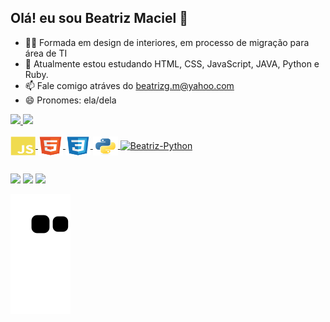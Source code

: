 ## Olá! eu sou Beatriz Maciel 👋
- 👩‍🎓 Formada em design de interiores, em processo de migração para área de TI 
- 🌱 Atualmente estou estudando HTML, CSS, JavaScript, JAVA, Python e Ruby.
- 📫 Fale comigo atráves do beatrizg.m@yahoo.com 
- 😄 Pronomes: ela/dela

<div style="display: flex">
  <a href="https://github.com/beatrizg-m">
  <img height="160em" src="https://github-readme-stats.vercel.app/api?username=beatrizg-m&show_icons=true&theme=dracula&include_all_commits=true&count_private=true"/>
  <img height="160em" src="https://github-readme-stats.vercel.app/api/top-langs/?username=beatrizg-m&layout=compact&langs_count=7&theme=dracula"/>
</div>

<div style="display: inline_block"><br>
  <img align="center" alt="RBeatriz-Js" height="30" width="40" src="https://raw.githubusercontent.com/devicons/devicon/master/icons/javascript/javascript-plain.svg">
  <img align="center" alt="Beatriz-HTML" height="30" width="40" src="https://raw.githubusercontent.com/devicons/devicon/master/icons/html5/html5-original.svg">
  <img align="center" alt="Beatriz-CSS" height="30" width="40" src="https://raw.githubusercontent.com/devicons/devicon/master/icons/css3/css3-original.svg">
  <img align="center" alt="Beatriz-Python" height="30" width="40" src="https://raw.githubusercontent.com/devicons/devicon/master/icons/python/python-original.svg">
  <img align="center" alt="Beatriz-Python" height="30" width="40" src="https://icongr.am/devicon/java-original.svg?size=128&color=currentColor"> 

</div>

##

<div>
  <a href = "mailto:bea.trizatriz990@gmail.com"><img src="https://img.shields.io/badge/-Gmail-%23333?style=for-the-badge&logo=gmail&logoColor=white" target="_blank"></a>
  <a href="https://www.linkedin.com/in/beatriz-goncalves-maciel-1a2964187/" target="_blank"><img src="https://img.shields.io/badge/-LinkedIn-%230077B5?style=for-the-badge&logo=linkedin&logoColor=white" target="_blank"></a> 
  <a href="https://t.me/BeatrizGM9" target="_blank"><img src="https://img.shields.io/badge/Telegram-2CA5E0?style=for-the-badge&logo=telegram&logoColor=white" target="_blank"></a>
 
  ![Snake animation](https://github.com/beatrizg-m/beatrizg-m/blob/output/github-contribution-grid-snake.svg)
 
</div>
